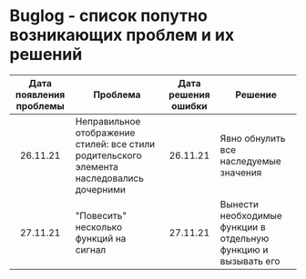 # Buglog - список попутно возникающих проблем и их решений

| Дата появления проблемы | Проблема | Дата решения ошибки | Решение |
| :-: | - | :-: | - |
| 26.11.21 | Неправильное отображение стилей: все стили родительского элемента наследовались дочерними | 26.11.21 | Явно обнулить все наследуемые значения |
| 27.11.21 | "Повесить" несколько функций на сигнал | 27.11.21 | Вынести необходимые функции в отдельную функцию и вызывать его |
